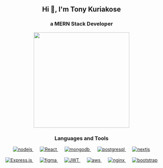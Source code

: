 <h2 align="center">Hi 👋, I'm Tony Kuriakose</h2>
<h3 align="center">a MERN Stack Developer</h3>

<div align="center">
    <img src="https://user-images.githubusercontent.com/97904458/200912394-9ab7bea1-30fa-4a70-a460-d53e759c511c.gif" style="width: 300px;" alt="">
</div>

<h3 align="center">Languages and Tools</h3>
<p align="center">
    <p align="center"> 
        <!-- Top Row -->
        <a href="https://nodejs.org" target="_blank" rel="noreferrer"> 
            <img src="https://img.shields.io/badge/node.js-6DA55F?style=for-the-badge&logo=node.js&logoColor=white" alt="nodejs" /> 
        </a>
        <span style="margin-right: 20px;"></span>
        <a href="https://reactjs.org/" target="_blank" rel="noreferrer">
            <img src="https://img.shields.io/badge/React-%2320232a.svg?style=for-the-badge&logo=react&logoColor=%2361DAFB" alt="React" />
        </a>
        <span style="margin-right: 20px;"></span>
        <a href="https://www.mongodb.com/" target="_blank" rel="noreferrer"> 
            <img src="https://img.shields.io/badge/MongoDB-%234ea94b.svg?style=for-the-badge&logo=mongodb&logoColor=white" alt="mongodb" /> 
        </a>
        <span style="margin-right: 20px;"></span>
        <a href="https://www.postgresql.org/" target="_blank" rel="noreferrer"> 
            <img src="https://img.shields.io/badge/PostgreSQL-%23316192.svg?style=for-the-badge&logo=postgresql&logoColor=white" alt="postgresql" />
        </a>
        <span style="margin-right: 20px;"></span>
        <a href="https://nextjs.org/" target="_blank" rel="noreferrer"> 
            <img src="https://img.shields.io/badge/Next.js-%23000000.svg?style=for-the-badge&logo=next.js&logoColor=white" alt="nextjs" />
        </a>
        <br><br>
        <!-- Second Row -->
        <a href="https://expressjs.com/" target="_blank" rel="noreferrer">
            <img src="https://img.shields.io/badge/express.js-%23404D59.svg?style=for-the-badge&logo=express&logoColor=%2361DAFB" alt="Express.js" />
        </a>
        <span style="margin-right: 20px;"></span>
        <a href="https://www.figma.com/" target="_blank" rel="noreferrer"> 
            <img src="https://img.shields.io/badge/figma-%23F24E1E.svg?style=for-the-badge&logo=figma&logoColor=white" alt="figma"/> 
        </a> 
        <span style="margin-right: 20px;"></span>      
        <a href="#" target="_blank" rel="noreferrer">
            <img src="https://img.shields.io/badge/JWT-black?style=for-the-badge&logo=JSON%20web%20tokens" alt="JWT" />
        </a>
        <span style="margin-right: 20px;"></span>
        <a href="https://aws.amazon.com" target="_blank" rel="noreferrer"> 
            <img src="https://img.shields.io/badge/AWS-%23FF9900.svg?style=for-the-badge&logo=amazon-aws&logoColor=white" alt="aws" /> 
        </a>         
        <span style="margin-right: 20px;"></span>     
        <a href="https://www.nginx.com" target="_blank" rel="noreferrer"> 
            <img src="https://img.shields.io/badge/nginx-%23009639.svg?style=for-the-badge&logo=nginx&logoColor=white" alt="nginx" /> 
        </a> 
        <span style="margin-right: 20px;"></span>
        <a href="https://getbootstrap.com" target="_blank" rel="noreferrer"> 
            <img src="https://img.shields.io/badge/bootstrap-%238511FA.svg?style=for-the-badge&logo=bootstrap&logoColor=white" alt="bootstrap" /> 
        </a> 
    </p>  
</p>

<div align="center">
    <img src="https://github-readme-stats.vercel.app/api/top-langs/?username=tonykuriakose&theme=dark&hide_border=true&include_all_commits=false&count_private=false&layout=compact" alt=""><br>
    <img src="https://github-readme-stats.vercel.app/api?username=tonykuriakose&theme=dark&hide_border=true&include_all_commits=false&count_private=false" alt="">
    <img src="https://github-readme-streak-stats.herokuapp.com/?user=tonykuriakose&theme=dark&hide_border=true" alt="">
</div>

